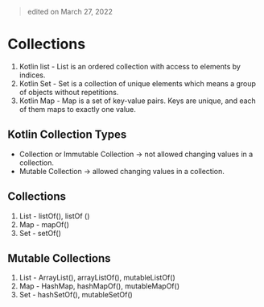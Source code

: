 > edited on March 27, 2022

# Collections

1. Kotlin list - List is an ordered collection with access to elements by indices.
2. Kotlin Set - Set is a collection of unique elements which means a group of objects without repetitions.
3. Kotlin Map - Map is a set of key-value pairs. Keys are unique, and each of them maps to exactly one value.

## Kotlin Collection Types
- Collection or Immutable Collection → not allowed changing values in a collection.
- Mutable Collection → allowed changing values in a collection.

## Collections
1. List - listOf(), listOf<T> ()
2. Map - mapOf()
3. Set - setOf()

## Mutable Collections
1. List - ArrayList<T>(), arrayListOf(), mutableListOf()
2. Map - HashMap, hashMapOf(), mutableMapOf()
3. Set - hashSetOf(), mutableSetOf()